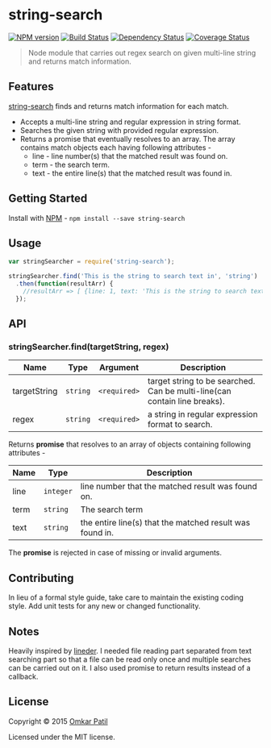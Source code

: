 # string-search
[![NPM version][npm-image]][npm-url] [![Build Status][travis-image]][travis-url] [![Dependency Status][daviddm-image]][daviddm-url] [![Coverage Status][coveralls-image]][coveralls-url]
> Node module that carries out regex search on given multi-line string and returns match information.

## Features
[string-search](https://github.com/ospatil/string-search) finds and returns match information for each match.
- Accepts a multi-line string and regular expression in string format.
- Searches the given string with provided regular expression.
- Returns a promise that eventually resolves to an array. The array contains match objects each having following attributes -
  - line - line number(s) that the matched result was found on.
  - term - the search term.
  - text - the entire line(s) that the matched result was found in.

## Getting Started
Install with [NPM](https://www.npmjs.com) - `npm install --save string-search`

## Usage
```js
var stringSearcher = require('string-search');

stringSearcher.find('This is the string to search text in', 'string')
  .then(function(resultArr) {
    //resultArr => [ {line: 1, text: 'This is the string to search text in'} ]
  });
```

## API
### stringSearcher.find(targetString, regex)

Name         | Type           | Argument     | Description
-------------|----------------|--------------|------------
targetString | `string`       | `<required>` | target string to be searched. Can be multi-line(can contain line breaks).
regex        | `string`       | `<required>` | a string in regular expression format to search.

Returns **promise** that resolves to an array of objects containing following attributes -

Name | Type      | Description
-----|-----------| ------------
line | `integer` | line number that the matched result was found on.
term | `string`  | The search term
text | `string`  | the entire line(s) that the matched result was found in.

The **promise** is rejected in case of missing or invalid arguments.

## Contributing
In lieu of a formal style guide, take care to maintain the existing coding style. Add unit tests for any new or changed functionality.

## Notes
Heavily inspired by [lineder](https://github.com/jasonbellamy/lineder). I needed file reading part separated from text searching part
so that a file can be read only once and multiple searches can be carried out on it. I also used promise to return results instead of a callback.

## License
Copyright © 2015 [Omkar Patil](https://github.com/ospatil)

Licensed under the MIT license.

[npm-image]: https://badge.fury.io/js/string-search.svg?style=flat-square
[npm-url]: https://npmjs.org/string-search
[travis-image]: https://travis-ci.org/ospatil/string-search.svg?branch=master&style=flat-square
[travis-url]: https://travis-ci.org/ospatil/string-search
[daviddm-image]: https://david-dm.org/ospatil/string-search.svg?theme=shields.io&style=flat-square
[daviddm-url]: https://david-dm.org/ospatil/string-search
[coveralls-image]: https://img.shields.io/coveralls/ospatil/string-search.svg?style=flat-square
[coveralls-url]: https://coveralls.io/github/ospatil/string-search?branch=master
